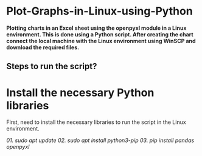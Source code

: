 # Plot-Graphs-in-Linux-using-Python
**Plotting charts in an Excel sheet using the openpyxl module in a Linux environment. This is done using a Python script. After creating the chart connect the local machine with the Linux environment using WinSCP and download the required files.**

## Steps to run the script?

# Install the necessary Python libraries
First, need to install the necessary libraries to run the script in the Linux environment.

_01. sudo apt update
02. sudo apt install python3-pip
03. pip install pandas openpyxl_

